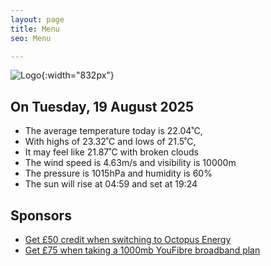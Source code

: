 ```yaml
---
layout: page
title: Menu
seo: Menu

---
```


![Logo](/images/logo.jpg){:width="832px"}

<!-- weather_marker starts -->
## On Tuesday, 19 August 2025

- The average temperature today is 22.04˚C,
- With highs of 23.32˚C and lows of 21.5˚C,
- It may feel like 21.87˚C with broken clouds
- The wind speed is 4.63m/s and visibility is 10000m
- The pressure is 1015hPa and humidity is 60%
- The sun will rise at 04:59 and set at 19:24

<!-- weather_marker ends -->

## Sponsors

- [Get £50 credit when switching to Octopus Energy](https://bit.ly/3oD1nnS)
- [Get £75 when taking a 1000mb YouFibre broadband plan](https://aklam.io/91zWhU?)
